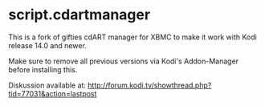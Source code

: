 # script.cdartmanager
This is a fork of gifties cdART manager for XBMC to make it work with Kodi release 14.0 and newer.

Make sure to remove all previous versions via Kodi's Addon-Manager before installing this.

Diskussion available at: http://forum.kodi.tv/showthread.php?tid=77031&action=lastpost
